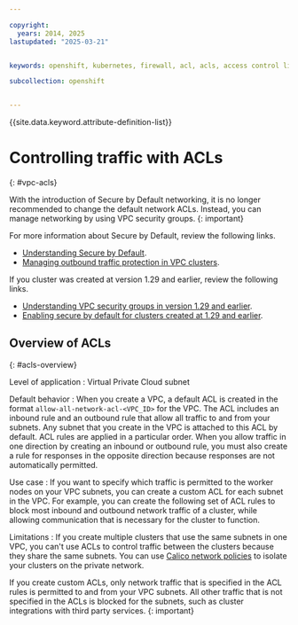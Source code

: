 ```yaml
---

copyright: 
  years: 2014, 2025
lastupdated: "2025-03-21"


keywords: openshift, kubernetes, firewall, acl, acls, access control list, rules, security group

subcollection: openshift


---
```


{{site.data.keyword.attribute-definition-list}}


# Controlling traffic with ACLs
{: #vpc-acls}

With the introduction of Secure by Default networking, it is no longer recommended to change the default network ACLs. Instead, you can manage networking by using VPC security groups.
{: important}


For more information about Secure by Default, review the following links.
- [Understanding Secure by Default](/docs/openshift?topic=openshift-vpc-security-group-reference).
- [Managing outbound traffic protection in VPC clusters](/docs/openshift?topic=openshift-sbd-allow-outbound).

If you cluster was created at version 1.29 and earlier, review the following links.
- [Understanding VPC security groups in version 1.29 and earlier](/docs/openshift?topic=openshift-vpc-security-group).
- [Enabling secure by default for clusters created at 1.29 and earlier](/docs/openshift?topic=openshift-vpc-sbd-enable-existing).



## Overview of ACLs
{: #acls-overview}

Level of application
:   Virtual Private Cloud subnet

Default behavior
:   When you create a VPC, a default ACL is created in the format `allow-all-network-acl-<VPC_ID>` for the VPC. The ACL includes an inbound rule and an outbound rule that allow all traffic to and from your subnets. Any subnet that you create in the VPC is attached to this ACL by default. ACL rules are applied in a particular order. When you allow traffic in one direction by creating an inbound or outbound rule, you must also create a rule for responses in the opposite direction because responses are not automatically permitted.

Use case
:   If you want to specify which traffic is permitted to the worker nodes on your VPC subnets, you can create a custom ACL for each subnet in the VPC. For example, you can create the following set of ACL rules to block most inbound and outbound network traffic of a cluster, while allowing communication that is necessary for the cluster to function.

Limitations
:   If you create multiple clusters that use the same subnets in one VPC, you can't use ACLs to control traffic between the clusters because they share the same subnets. You can use [Calico network policies](/docs/openshift?topic=openshift-network_policies#isolate_workers) to isolate your clusters on the private network.

If you create custom ACLs, only network traffic that is specified in the ACL rules is permitted to and from your VPC subnets. All other traffic that is not specified in the ACLs is blocked for the subnets, such as cluster integrations with third party services.
{: important}
